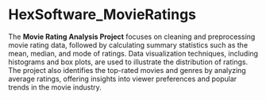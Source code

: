 # HexSoftware_MovieRatings
The **Movie Rating Analysis Project** focuses on cleaning and preprocessing movie rating data, followed by calculating summary statistics such as the mean, median, and mode of ratings. Data visualization techniques, including histograms and box plots, are used to illustrate the distribution of ratings. The project also identifies the top-rated movies and genres by analyzing average ratings, offering insights into viewer preferences and popular trends in the movie industry.
